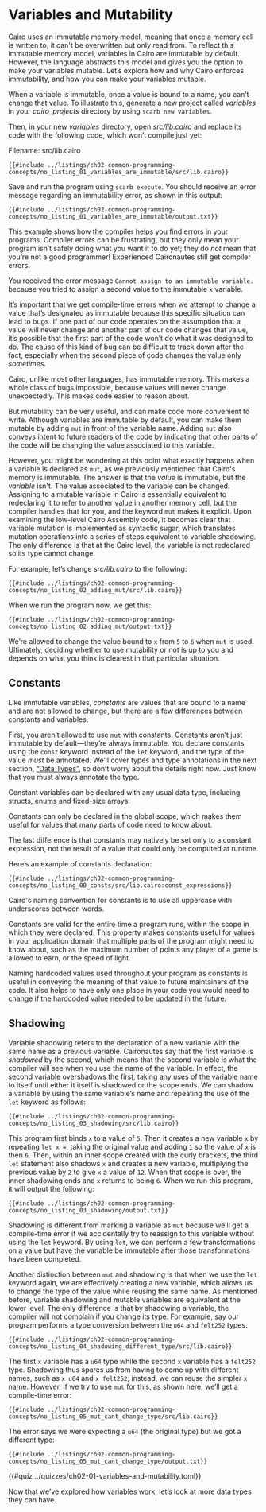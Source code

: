 # Variables and Mutability

Cairo uses an immutable memory model, meaning that once a memory cell is written to,
it can't be overwritten but only read from. To reflect this immutable memory model,
variables in Cairo are immutable by default.
However, the language abstracts this model and gives you the option to make your
variables mutable. Let’s explore how and why Cairo enforces immutability, and how
you can make your variables mutable.

When a variable is immutable, once a value is bound to a name, you can’t change
that value. To illustrate this, generate a new project called _variables_ in
your _cairo_projects_ directory by using `scarb new variables`.

Then, in your new _variables_ directory, open _src/lib.cairo_ and replace its
code with the following code, which won’t compile just yet:

<span class="filename">Filename: src/lib.cairo</span>

```cairo,does_not_compile
{{#include ../listings/ch02-common-programming-concepts/no_listing_01_variables_are_immutable/src/lib.cairo}}

```

Save and run the program using `scarb execute`. You should receive an error message
regarding an immutability error, as shown in this output:

```shell
{{#include ../listings/ch02-common-programming-concepts/no_listing_01_variables_are_immutable/output.txt}}
```

This example shows how the compiler helps you find errors in your programs.
Compiler errors can be frustrating, but they only mean your program
isn’t safely doing what you want it to do yet; they do _not_ mean that you’re
not a good programmer! Experienced Caironautes still get compiler errors.

You received the error message `Cannot assign to an immutable variable.`
because you tried to assign a second value to the immutable `x` variable.

It’s important that we get compile-time errors when we attempt to change a
value that’s designated as immutable because this specific situation can lead to
bugs. If one part of our code operates on the assumption that a value will
never change and another part of our code changes that value, it’s possible
that the first part of the code won’t do what it was designed to do. The cause
of this kind of bug can be difficult to track down after the fact, especially
when the second piece of code changes the value only _sometimes_.

Cairo, unlike most other languages, has immutable memory. This makes a
whole class of bugs impossible, because values will never change unexpectedly.
This makes code easier to reason about.

But mutability can be very useful, and can make code more convenient to write.
Although variables are immutable by default, you can make them mutable by
adding `mut` in front of the variable name. Adding `mut` also conveys
intent to future readers of the code by indicating that other parts of the code
will be changing the value associated to this variable.

<!-- TODO: add an illustration of this -->

However, you might be wondering at this point what exactly happens when a variable
is declared as `mut`, as we previously mentioned that Cairo's memory is immutable.
The answer is that the _value_ is immutable, but the _variable_ isn't. The value
associated to the variable can be changed. Assigning to a mutable variable in Cairo
is essentially equivalent to redeclaring it to refer to another value in another memory cell,
but the compiler handles that for you, and the keyword `mut` makes it explicit.
Upon examining the low-level Cairo Assembly code, it becomes clear that
variable mutation is implemented as syntactic sugar, which translates mutation operations
into a series of steps equivalent to variable shadowing. The only difference is that at the Cairo
level, the variable is not redeclared so its type cannot change.

For example, let’s change _src/lib.cairo_ to the following:

```cairo
{{#include ../listings/ch02-common-programming-concepts/no_listing_02_adding_mut/src/lib.cairo}}
```

When we run the program now, we get this:

```shell
{{#include ../listings/ch02-common-programming-concepts/no_listing_02_adding_mut/output.txt}}
```

We’re allowed to change the value bound to `x` from `5` to `6` when `mut` is
used. Ultimately, deciding whether to use mutability or not is up to you and
depends on what you think is clearest in that particular situation.

## Constants

Like immutable variables, _constants_ are values that are bound to a name and
are not allowed to change, but there are a few differences between constants
and variables.

First, you aren’t allowed to use `mut` with constants. Constants aren’t just
immutable by default—they’re always immutable. You declare constants using the
`const` keyword instead of the `let` keyword, and the type of the value _must_
be annotated. We’ll cover types and type annotations in the next section,
[“Data Types”][data-types], so don’t worry about the details
right now. Just know that you must always annotate the type.

Constant variables can be declared with any usual data type, including structs, enums and fixed-size arrays.

Constants can only be declared in the global scope, which makes
them useful for values that many parts of code need to know about.

The last difference is that constants may natively be set only to a constant expression,
not the result of a value that could only be computed at runtime.

Here’s an example of constants declaration:

```cairo,noplayground
{{#include ../listings/ch02-common-programming-concepts/no_listing_00_consts/src/lib.cairo:const_expressions}}
```

Cairo's naming convention for constants is to use all uppercase with underscores between words.

Constants are valid for the entire time a program runs, within the scope in
which they were declared. This property makes constants useful for values in
your application domain that multiple parts of the program might need to know
about, such as the maximum number of points any player of a game is allowed to
earn, or the speed of light.

Naming hardcoded values used throughout your program as constants is useful in
conveying the meaning of that value to future maintainers of the code. It also
helps to have only one place in your code you would need to change if the
hardcoded value needed to be updated in the future.

[data-types]: ./ch02-02-data-types.md

## Shadowing

Variable shadowing refers to the declaration of a
new variable with the same name as a previous variable. Caironautes say that the
first variable is _shadowed_ by the second, which means that the second
variable is what the compiler will see when you use the name of the variable.
In effect, the second variable overshadows the first, taking any uses of the
variable name to itself until either it itself is shadowed or the scope ends.
We can shadow a variable by using the same variable’s name and repeating the
use of the `let` keyword as follows:

```cairo
{{#include ../listings/ch02-common-programming-concepts/no_listing_03_shadowing/src/lib.cairo}}
```

This program first binds `x` to a value of `5`. Then it creates a new variable
`x` by repeating `let x =`, taking the original value and adding `1` so the
value of `x` is then `6`. Then, within an inner scope created with the curly
brackets, the third `let` statement also shadows `x` and creates a new
variable, multiplying the previous value by `2` to give `x` a value of `12`.
When that scope is over, the inner shadowing ends and `x` returns to being `6`.
When we run this program, it will output the following:

```shell
{{#include ../listings/ch02-common-programming-concepts/no_listing_03_shadowing/output.txt}}
```

Shadowing is different from marking a variable as `mut` because we’ll get a
compile-time error if we accidentally try to reassign to this variable without
using the `let` keyword. By using `let`, we can perform a few transformations
on a value but have the variable be immutable after those transformations have
been completed.

Another distinction between `mut` and shadowing is that when we use the `let` keyword again,
we are effectively creating a new variable, which allows us to change the type of the
value while reusing the same name. As mentioned before, variable shadowing and mutable variables
are equivalent at the lower level.
The only difference is that by shadowing a variable, the compiler will not complain
if you change its type. For example, say our program performs a type conversion between the
`u64` and `felt252` types.

```cairo
{{#include ../listings/ch02-common-programming-concepts/no_listing_04_shadowing_different_type/src/lib.cairo}}
```

The first `x` variable has a `u64` type while the second `x` variable has a `felt252` type.
Shadowing thus spares us from having to come up with different names, such as `x_u64`
and `x_felt252`; instead, we can reuse the simpler `x` name. However, if we try to use
`mut` for this, as shown here, we’ll get a compile-time error:

```cairo,does_not_compile
{{#include ../listings/ch02-common-programming-concepts/no_listing_05_mut_cant_change_type/src/lib.cairo}}
```

The error says we were expecting a `u64` (the original type) but we got a different type:

```shell
{{#include ../listings/ch02-common-programming-concepts/no_listing_05_mut_cant_change_type/output.txt}}
```

{{#quiz ../quizzes/ch02-01-variables-and-mutability.toml}}

Now that we’ve explored how variables work, let’s look at more data types they can have.
